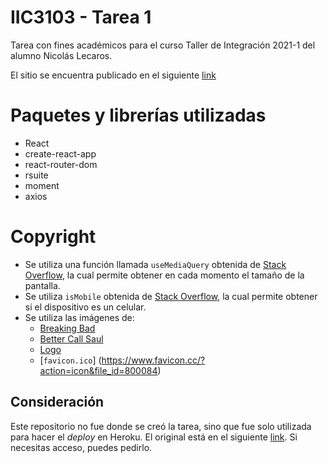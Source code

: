 # IIC3103 - Tarea 1
Tarea con fines académicos para el curso Taller de Integración 2021-1 del alumno Nicolás Lecaros.

El sitio se encuentra publicado en el siguiente [link](https://say-my-name-pedia.herokuapp.com/)

# Paquetes y librerías utilizadas
- React
- create-react-app
- react-router-dom
- rsuite
- moment
- axios

# Copyright
 - Se utiliza una función llamada `useMediaQuery` obtenida de [Stack Overflow](https://stackoverflow.com/questions/19014250/rerender-view-on-browser-resize-with-react), la cual permite obtener en cada momento el tamaño de la pantalla.
 - Se utiliza `isMobile` obtenida de [Stack Overflow](https://stackoverflow.com/questions/19014250/rerender-view-on-browser-resize-with-react), la cual permite obtener si el dispositivo es un celular.
 - Se utiliza las imágenes de:
    - [Breaking Bad](https://i.blogs.es/6d84c8/breaking-bad/1366_2000.jpg)
    - [Better Call Saul](http://www.srgeekarg.com/wp-content/uploads/2020/04/Better-Call-Saul-temporada-cinco-min.jpg)
    - [Logo](https://juicebubble.co.za/product-category/hoodies/page/5/)
    - [`favicon.ico`] (https://www.favicon.cc/?action=icon&file_id=800084)

## Consideración
Este repositorio no fue donde se creó la tarea, sino que fue solo utilizada para hacer el _deploy_ en Heroku. El original está en el siguiente [link](https://github.com/nlecaros1/IIC3103-T1). Si necesitas acceso, puedes pedirlo.
